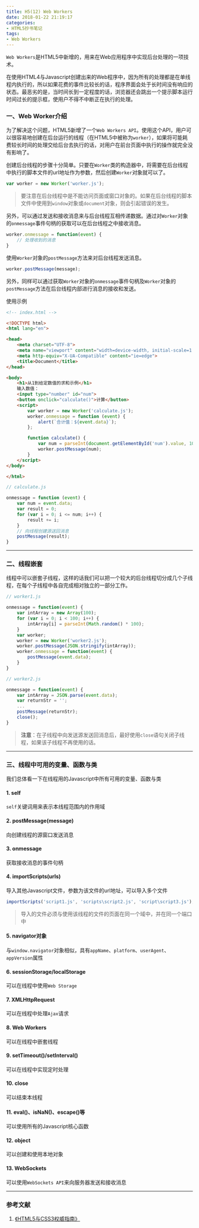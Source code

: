 ```yaml
---
title: H5(12) Web Workers
date: 2018-01-22 21:19:17
categories:
- HTML5抄书笔记
tags:
- Web Workers
---
```


`Web Workers`是HTML5中新增的，用来在Web应用程序中实现后台处理的一项技术。

在使用HTML4与Javascript创建出来的Web程序中，因为所有的处理都是在单线程内执行的，所以如果花费的事件比较长的话，程序界面会处于长时间没有响应的状态。最恶劣的是，当时间长到一定程度的话，浏览器还会跳出一个提示脚本运行时间过长的提示框，使用户不得不中断正在执行的处理。

<!-- More -->

### 一、Web Worker介绍

为了解决这个问题，HTML5新增了一个`Web Workers API`。使用这个API，用户可以很容易地创建在后台运行的线程（在HTML5中被称为`worker`），如果将可能耗费较长时间的处理交给后台去执行的话，对用户在前台页面中执行的操作就完全没有影响了。

创建后台线程的步骤十分简单。只要在`Worker`类的构造器中，将需要在后台线程中执行的脚本文件的url地址作为参数，然后创建`Worker`对象就可以了。

```javascript
var worker = new Worker('worker.js');
```

> 要注意在后台线程中是不能访问页面或窗口对象的。如果在后台线程的脚本文件中使用到`window`对象或`document`对象，则会引起错误的发生。

另外，可以通过发送和接收消息来与后台线程互相传递数据。通过对`Worker`对象的`onmessage`事件句柄的获取可以在后台线程之中接收消息。

```javascript
worker.onmessage = function(event) {
    // 处理收到的消息
}
```

使用`Worker`对象的`postMessage`方法来对后台线程发送消息。

```javascript
worker.postMessage(message);
```

另外，同样可以通过获取`Worker`对象的`onmessage`事件句柄及`Worker`对象的`postMessage`方法在后台线程内部进行消息的接收和发送。


使用示例

```html
<!-- index.html -->

<!DOCTYPE html>
<html lang="en">

<head>
    <meta charset="UTF-8">
    <meta name="viewport" content="width=device-width, initial-scale=1.0">
    <meta http-equiv="X-UA-Compatible" content="ie=edge">
    <title>Document</title>
</head>

<body>
    <h1>从1到给定数值的求和示例</h1>
    输入数值：
    <input type="number" id="num">
    <button onclick="calculate()">计算</button>
    <script>
        var worker = new Worker('calculate.js');
        worker.onmessage = function (event) {
            alert(`合计值：${event.data}`);
        };

        function calculate() {
            var num = parseInt(document.getElementById('num').value, 10);
            worker.postMessage(num);
        }
    </script>
</body>

</html>
```

```javascript
// calculate.js

onmessage = function (event) {
    var num = event.data;
    var result = 0;
    for (var i = 0; i <= num; i++) {
        result += i;
    }
    // 向线程创建源送回消息
    postMessage(result);
}
```

---

### 二、线程嵌套

线程中可以嵌套子线程，这样的话我们可以把一个较大的后台线程切分成几个子线程，在每个子线程中各自完成相对独立的一部分工作。

```javascript
// worker1.js

onmessage = function(event) {
    var intArray = new Array(100);
    for (var i = 0; i < 100; i++) {
        intArray[i] = parseInt(Math.random() * 100);
    }
    var worker;
    worker = new Worker('worker2.js');
    worker.postMessage(JSON.stringify(intArray));
    worker.onmessage = function(event) {
        postMessage(event.data);
    }
}
```

```javascript
// worker2.js

onmessage = function(event) {
    var intArray = JSON.parse(event.data);
    var returnStr = '';
    ...
    postMessage(returnStr);
    close();
}
```

> **注意**：在子线程中向发送源发送回消息后，最好使用`close`语句关闭子线程，如果该子线程不再使用的话。

---

### 三、线程中可用的变量、函数与类

我们总体看一下在线程用的Javascript中所有可用的变量、函数与类

#### 1. self

`self`关键词用来表示本线程范围内的作用域

#### 2. postMessage(message)

向创建线程的源窗口发送消息

#### 3. onmessage

获取接收消息的事件句柄

#### 4. importScripts(urls)

导入其他Javascript文件，参数为该文件的url地址，可以导入多个文件

```javascript
importScripts('script1.js', 'scripts\script2.js', 'script\script3.js');
```

> 导入的文件必须与使用该线程的文件的页面在同一个域中，并在同一个端口中

#### 5. navigator对象

与`window.navigator`对象相似，具有`appName`、`platform`、`userAgent`、`appVersion`属性

#### 6. sessionStorage/localStorage

可以在线程中使用`Web Storage`

#### 7. XMLHttpRequest

可以在线程中处理`Ajax`请求

#### 8. Web Workers

可以在线程中嵌套线程

#### 9. setTimeout()/setInterval()

可以在线程中实现定时处理

#### 10. close

可以结束本线程

#### 11. eval()、isNaN()、escape()等

可以使用所有的Javascript核心函数

#### 12. object

可以创建和使用本地对象

#### 13. WebSockets

可以使用`WebSockets API`来向服务器发送和接收消息

---

### 参考文献

1. [《HTML5与CSS3权威指南》]()